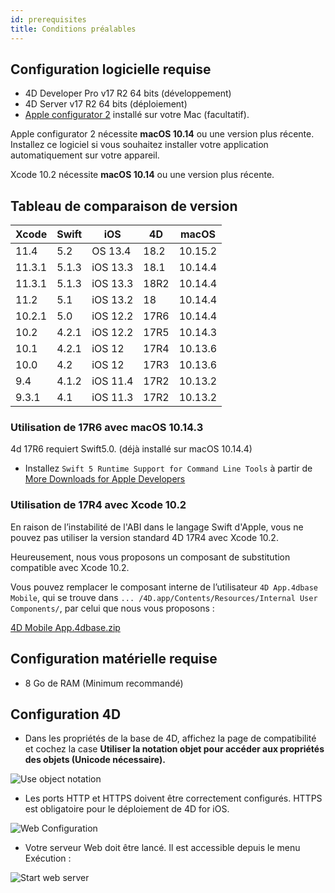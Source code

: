 ```yaml
---
id: prerequisites
title: Conditions préalables
---
```


## Configuration logicielle requise

* 4D Developer Pro v17 R2 64 bits (développement)
* 4D Server v17 R2 64 bits (déploiement)
* [Apple configurator 2](https://itunes.apple.com/us/app/apple-configurator-2/id1037126344) installé sur votre Mac (facultatif).

Apple configurator 2 nécessite **macOS 10.14** ou une version plus récente. Installez ce logiciel si vous souhaitez installer votre application automatiquement sur votre appareil.

Xcode 10.2 nécessite **macOS 10.14** ou une version plus récente.

## Tableau de comparaison de version

| Xcode  | Swift | iOS      | 4D   | macOS   |
| ------ | ----- | -------- | ---- | ------- |
| 11.4   | 5.2   | OS 13.4  | 18.2 | 10.15.2 |
| 11.3.1 | 5.1.3 | iOS 13.3 | 18.1 | 10.14.4 |
| 11.3.1 | 5.1.3 | iOS 13.3 | 18R2 | 10.14.4 |
| 11.2   | 5.1   | iOS 13.2 | 18   | 10.14.4 |
| 10.2.1 | 5.0   | iOS 12.2 | 17R6 | 10.14.4 |
| 10.2   | 4.2.1 | iOS 12.2 | 17R5 | 10.14.3 |
| 10.1   | 4.2.1 | iOS 12   | 17R4 | 10.13.6 |
| 10.0   | 4.2   | iOS 12   | 17R3 | 10.13.6 |
| 9.4    | 4.1.2 | iOS 11.4 | 17R2 | 10.13.2 |
| 9.3.1  | 4.1   | iOS 11.3 | 17R2 | 10.13.2 |

### Utilisation de 17R6 avec macOS 10.14.3

4d 17R6 requiert Swift5.0. (déjà installé sur macOS 10.14.4)

 - Installez `Swift 5 Runtime Support for Command Line Tools` à partir de [More Downloads for Apple Developers](https://developer.apple.com/download/more/)

### Utilisation de 17R4 avec Xcode 10.2

En raison de l’instabilité de l'ABI dans le langage Swift d'Apple, vous ne pouvez pas utiliser la version standard 4D 17R4 avec Xcode 10.2.

Heureusement, nous vous proposons un composant de substitution compatible avec Xcode 10.2.

Vous pouvez remplacer le composant interne de l’utilisateur `4D App.4dbase Mobile`, qui se trouve dans `... /4D.app/Contents/Resources/Internal User Components/`, par celui que nous vous proposons :

<a class="button"
href="https://download.4d.com/Products/Current/4D_v17R4/4D%20Mobile%20App%20-%20Xcode%2010.2/4D%20Mobile%20App.4dbase.zip">4D Mobile App.4dbase.zip</a>

## Configuration matérielle requise

* 8 Go de RAM (Minimum recommandé)

## Configuration 4D

* Dans les propriétés de la base de 4D, affichez la page de compatibilité et cochez la case **Utiliser la notation objet pour accéder aux propriétés des objets (Unicode nécessaire).**

![Use object notation](assets/en/prerequisites/Use-object-notation.png)

* Les ports HTTP et HTTPS doivent être correctement configurés. HTTPS est obligatoire pour le déploiement de 4D for iOS.

![Web Configuration](assets/en/prerequisites/Web-Configuration.png)

* Votre serveur Web doit être lancé. Il est accessible depuis le menu Exécution :

![Start web server](assets/en/prerequisites/Start-web-server.png)
